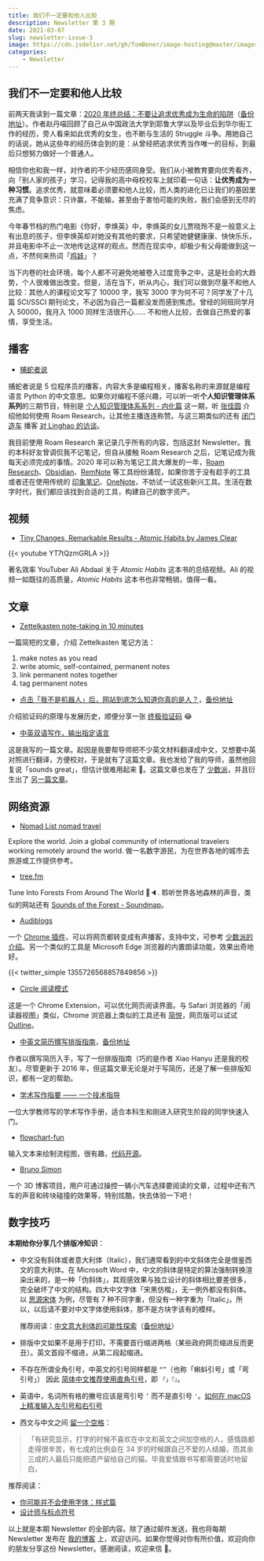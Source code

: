 ```yaml
---
title: 我们不一定要和他人比较
description: Newsletter 第 3 期
date: 2021-03-07
slug: newsletter-issue-3
image: https://cdn.jsdelivr.net/gh/TomBener/image-hosting@master/images/newsletter-3-cover.png
categories:
    - Newsletter
---
```



## 我们不一定要和他人比较

前两天我读到一篇文章：[​2020 年终总结：不要让追求优秀成为生命的陷阱](https://mp.weixin.qq.com/s/uuxaSVSnKlTuo1IfXVwACg)（[备份地址](https://ipfs.io/ipfs/QmR2ZGK43P63ZM4erk2pess1oR2bJpeJzC4GrXTFXxSKCn)）。作者赵丹喵回顾了自己从中国政法大学到耶鲁大学以及毕业后到华尔街工作的经历，旁人看来如此优秀的女生，也不断与生活的 Struggle 斗争。用她自己的话说，她从这些年的经历体会到的是：从曾经把追求优秀当作唯一的目标，到最后只想努力做好一个普通人。

相信你也和我一样，对作者的不少经历感同身受。我们从小被教育要向优秀看齐，向「别人家的孩子」学习，记得我的高中母校校车上就印着一句话：**让优秀成为一种习惯**。追求优秀，就意味着必须要和他人比较，而人类的进化已让我们的基因里充满了竞争意识：只许赢，不能输，甚至由于害怕可能的失败，我们会感到无尽的焦虑。

今年春节档的热门电影《你好，李焕英》中，李焕英的女儿贾晓玲不是一般意义上有出息的孩子，但李焕英却对她没有其他的要求，只希望她健健康康、快快乐乐，并且电影中不止一次地传达这样的观点。然而在现实中，却极少有父母能做到这一点，不然何来热词「[鸡娃](https://www.stovol.club/034)」？

当下内卷的社会环境，每个人都不可避免地被卷入过度竞争之中，这是社会的大趋势，个人很难做出改变。但是，活在当下，听从内心，我们可以做到尽量不和他人比较：其他人的课程论文写了 10000 字，我写 3000 字为何不可？同学发了十几篇 SCI/SSCI 期刊论文，不必因为自己一篇都没发而感到焦虑。曾经的同班同学月入 50000，我月入 1000 同样生活很开心…… 不和他人比较，去做自己热爱的事情，享受生活。

## 播客

- [捕蛇者说](https://pythonhunter.org)

捕蛇者说是 5 位程序员的播客，内容大多是编程相关，播客名称的来源就是编程语言 Python 的中文意思。如果你对编程不感兴趣，可以听一听**个人知识管理体系系列**的三期节目，特别是 [个人知识管理体系系列 - 内化篇](https://pythonhunter.org/episodes/ep24) 这一期，听 [张佳圆](https://twitter.com/tisoga) 介绍他如何使用 Roam Research，让其他主播连连称赞。与这三期类似的还有 [闭门造车](https://gulugulufm.github.io) 播客 [对 Linghao 的访谈](https://gulugulufm.github.io/podcasts/8/)。

我目前使用 Roam Research 来记录几乎所有的内容，包括这封 Newsletter。我的本科好友曾调侃我不记笔记，但自从接触 Roam Research 之后，记笔记成为我每天必须完成的事情。2020 年可以称为笔记工具大爆发的一年，[Roam Research](https://roamresearch.com)、[Obsidian](https://obsidian.md)、[RemNote](https://www.remnote.io) 等工具纷纷涌现，如果你苦于没有趁手的工具或者还在使用传统的 [印象笔记](https://www.yinxiang.com/)、[OneNote](https://www.onenote.com/)，不妨试一试这些新兴工具。生活在数字时代，我们都应该找到合适的工具，构建自己的数字资产。

## 视频

- [Tiny Changes, Remarkable Results - Atomic Habits by James Clear](https://youtu.be/YT7tQzmGRLA)

{{< youtube YT7tQzmGRLA >}}

著名效率 YouTuber Ali Abdaal 关于 _Atomic Habits_ 这本书的总结视频。Ali 的视频一如既往的高质量，_Atomic Habits_ 这本书也非常畅销，值得一看。

## 文章

- [Zettelkasten note-taking in 10 minutes](https://blog.viktomas.com/posts/slip-box/)

一篇简短的文章，介绍 Zettelkasten 笔记方法：

1. make notes as you read
2. write atomic, self-contained, permanent notes
3. link permanent notes together
4. tag permanent notes

- [点击「我不是机器人」后，网站到底怎么知道你真的是人？](https://mp.weixin.qq.com/s/N_f7jp4TlIozxGR-mYHEhg)，[备份地址](https://ipfs.io/ipfs/QmdHddePNZLpD8mbwkdkEjLdSM3GAbsoMhLFi6wPurhibt)

介绍验证码的原理与发展历史，顺便分享一张 [终极验证码](https://mastodon.gougere.fr/@PierreCol/105249097992224727) 😂

- [中英双语写作，输出指定语言](https://blog.retompi.com/post/input-bilingual-output-either-en-or-cn/)

这是我写的一篇文章。起因是我要帮导师把不少英文材料翻译成中文，又想要中英对照进行翻译，方便校对，于是就有了这篇文章。我也发给了我的导师，虽然他回复说「sounds great」，但估计很难用起来 🌚️。这篇文章也发在了 [少数派](https://sspai.com/post/65305)，并且衍生出了 [另一篇文章](https://blog.retompi.com/post/the-network-was-hijacked-by-disqus/)。

## 网络资源

- [Nomad List nomad travel](https://nomadlist.com)

Explore the world. Join a global community of international travelers working remotely around the world. 做一名数字游民，为在世界各地的城市去旅游或工作提供参考。

- [tree.fm](https://www.tree.fm)

Tune Into Forests From Around The World 🌳🔈. 聆听世界各地森林的声音，类似的网站还有 [Sounds of the Forest - Soundmap](https://timberfestival.org.uk/soundsoftheforest-soundmap/)。

- [Audiblogs](https://audiblogs.com)

一个 [Chrome 插件](https://chrome.google.com/webstore/detail/send-as-podcast/fblchjbbkkaoobkhhbloehgkpdlomido)，可以将网页都转变成有声播客，支持中文，可参考 [少数派的介绍](https://sspai.com/post/65179)。另一个类似的工具是 Microsoft Edge 浏览器的内置朗读功能，效果出奇地好。

{{< twitter_simple 1355726568857849856 >}}

- [Circle 阅读模式](https://ranhe.xyz/circle/)

这是一个 Chrome Extension，可以优化网页阅读界面。与 Safari 浏览器的「阅读器视图」类似，Chrome 浏览器上类似的工具还有 [简悦](http://ksria.com/simpread/)，网页版可以试试 [Outline](https://outline.com/)。

- [中英文简历撰写排版指南](https://ppresume.com/notes/guide-zh.html)，[备份地址](https://ipfs.io/ipfs/QmZrGeKngj8JABzdKL9XqrQRtw7qjwfaf73neDPGSp1xuz)

作者以撰写简历入手，写了一份排版指南（巧的是作者 Xiao Hanyu 还是我的校友）。尽管更新于 2016 年，但这篇文章无论是对于写简历，还是了解一些排版知识，都有一定的帮助。

- [学术写作指要 —— 一个技术指导](https://chriszheng.science/essentials-of-academic-writing/)

一位大学教师写的学术写作手册，适合本科生和刚进入研究生阶段的同学快速入门。

- [flowchart-fun](https://flowchart.fun)

输入文本来绘制流程图，很有趣，[代码开源](https://github.com/tone-row/flowchart-fun)。

- [Bruno Simon](https://bruno-simon.com)

一个 3D 博客项目，用户可通过操控一辆小汽车选择要阅读的文章，过程中还有汽车的声音和砖块碰撞的效果等，特别炫酷，快去体验一下吧！

## 数字技巧

**本期给你分享几个排版冷知识**：

- 中文没有斜体或者意大利体（Italic），我们通常看到的中文斜体完全是借鉴西文的意大利体。在 Microsoft Word 中，中文的斜体是特定的算法强制转换渲染出来的，是一种「伪斜体」，其观感效果与独立设计的斜体相比要差很多，完全破坏了中文的结构。四大中文字体「宋黑仿楷」，无一例外都没有斜体。以 [思源宋体](https://source.typekit.com/source-han-serif/cn/) 为例，尽管有 7 种不同字重，但没有一种字重为「Italic」。所以，以后请不要对中文字体使用斜体，那不是方块字该有的模样。

    推荐阅读：[中文意大利体的可能性探索](https://zhuanlan.zhihu.com/p/100570139)（[备份地址](https://telegra.ph/中文意大利体的可能性探索-02-27)）

- 排版中文如果不是用于打印，不需要首行缩进两格（某些政府网页缩进反而更丑）。英文首段不缩进，从第二段起缩进。

- 不存在所谓全角引号，中英文的引号同样都是 `“”`（也称「蝌蚪引号」或「弯引号」） 因此 [简体中文推荐使用直角引号](https://github.com/sparanoid/chinese-copywriting-guidelines/blob/master/README.zh-CN.md#简体中文使用直角引号)，即 `「」『』`。

- 英语中，名词所有格的撇号应该是弯引号 `’` 而不是直引号 `'`。[如何在 macOS 上精准输入左引号和右引号](https://sspai.com/post/38342)

- 西文与中文之间 [留一个空格](https://github.com/sparanoid/chinese-copywriting-guidelines/blob/master/README.zh-CN.md#空格)：

> 「有研究显示，打字的时候不喜欢在中文和英文之间加空格的人，感情路都走得很辛苦，有七成的比例会在 34 岁的时候跟自己不爱的人结婚，而其余三成的人最后只能把遗产留给自己的猫。毕竟爱情跟书写都需要适时地留白。

推荐阅读：

- [你可能并不会使用字体：样式篇](https://www.bilibili.com/video/BV1xV411v7M2)
- [设计师与标点符号](https://www.bilibili.com/video/BV1AX4y1u7Ag)

以上就是本期 Newsletter 的全部内容。除了通过邮件发送，我也将每期 Newsletter 发布在 [我的博客](https://blog.retompi.com) 上，欢迎访问。如果你觉得对你有所价值，欢迎向你的朋友分享这份 Newsletter。感谢阅读，欢迎来信 📧️。
